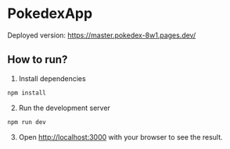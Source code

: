 # PokedexApp

Deployed version: https://master.pokedex-8w1.pages.dev/

## How to run?

1. Install dependencies

```bash
npm install
```

2. Run the development server

```bash
npm run dev
```

3. Open [http://localhost:3000](http://localhost:3000) with your browser to see the result.
